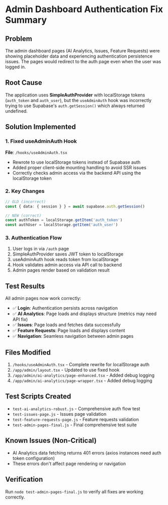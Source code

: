 # Admin Dashboard Authentication Fix Summary

## Problem
The admin dashboard pages (AI Analytics, Issues, Feature Requests) were showing placeholder data and experiencing authentication persistence issues. The pages would redirect to the auth page even when the user was logged in.

## Root Cause
The application uses **SimpleAuthProvider** with localStorage tokens (`auth_token` and `auth_user`), but the `useAdminAuth` hook was incorrectly trying to use Supabase's `auth.getSession()` which always returned undefined.

## Solution Implemented

### 1. Fixed useAdminAuth Hook
**File**: `/hooks/useAdminAuth.tsx`
- Rewrote to use localStorage tokens instead of Supabase auth
- Added proper client-side mounting handling to avoid SSR issues
- Correctly checks admin access via the backend API using the localStorage token

### 2. Key Changes
```typescript
// OLD (incorrect)
const { data: { session } } = await supabase.auth.getSession()

// NEW (correct)
const authToken = localStorage.getItem('auth_token')
const authUser = localStorage.getItem('auth_user')
```

### 3. Authentication Flow
1. User logs in via `/auth` page
2. SimpleAuthProvider saves JWT token to localStorage
3. useAdminAuth hook reads token from localStorage
4. Hook validates admin access via API call to backend
5. Admin pages render based on validation result

## Test Results
All admin pages now work correctly:
- ✅ **Login**: Authentication persists across navigation
- ✅ **AI Analytics**: Page loads and displays structure (metrics may need API fix)
- ✅ **Issues**: Page loads and fetches data successfully
- ✅ **Feature Requests**: Page loads and displays content
- ✅ **Navigation**: Seamless navigation between admin pages

## Files Modified
1. `/hooks/useAdminAuth.tsx` - Complete rewrite for localStorage auth
2. `/app/admin/layout.tsx` - Updated to use fixed hook
3. `/app/admin/ai-analytics/page-enhanced.tsx` - Added debug logging
4. `/app/admin/ai-analytics/page-wrapper.tsx` - Added debug logging

## Test Scripts Created
- `test-ai-analytics-robust.js` - Comprehensive auth flow test
- `test-issues-page.js` - Issues page validation
- `test-feature-requests-page.js` - Feature requests validation
- `test-admin-pages-final.js` - Final comprehensive test suite

## Known Issues (Non-Critical)
- AI Analytics data fetching returns 401 errors (axios instances need auth token configuration)
- These errors don't affect page rendering or navigation

## Verification
Run `node test-admin-pages-final.js` to verify all fixes are working correctly.